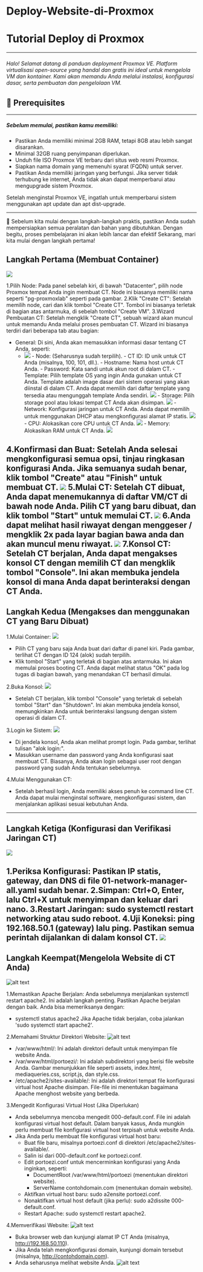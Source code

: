 # Deploy-Website-di-Proxmox

# Tutorial Deploy di Proxmox
---
###### Halo! Selamat datang di panduan deployment Proxmox VE. Platform virtualisasi open-source yang handal dan gratis ini ideal untuk mengelola VM dan kontainer. Kami akan memandu Anda melalui instalasi, konfigurasi dasar, serta pembuatan dan pengelolaan VM.

## 📌 Prerequisites
---
##### Sebelum memulai, pastikan kamu memiliki:
- Pastikan Anda memiliki minimal 2GB RAM, tetapi 8GB atau lebih sangat disarankan.
- Minimal 32GB ruang penyimpanan diperlukan.
- Unduh file ISO Proxmox VE terbaru dari situs web resmi Proxmox.
- Siapkan nama domain yang memenuhi syarat (FQDN) untuk server.
- Pastikan Anda memiliki jaringan yang berfungsi. Jika server tidak terhubung ke internet, Anda tidak akan dapat memperbarui atau mengupgrade sistem Proxmox.

Setelah menginstal Proxmox VE, ingatlah untuk memperbarui sistem menggunakan apt update dan apt dist-upgrade.

---

📌 Sebelum kita mulai dengan langkah-langkah praktis, pastikan Anda sudah mempersiapkan semua peralatan dan bahan yang dibutuhkan. Dengan begitu, proses pembelajaran ini akan lebih lancar dan efektif
Sekarang, mari kita mulai dengan langkah pertama!

## Langkah Pertama (Membuat Container)

<img src="Membuat_container.png" lebar="500" />

1.Pilih Node: Pada panel sebelah kiri, di bawah "Datacenter", pilih node Proxmox tempat Anda ingin membuat CT. Node ini biasanya memiliki nama seperti "pg-proxmoxlab" seperti pada gambar.
2.Klik "Create CT": Setelah memilih node, cari dan klik tombol "Create CT". Tombol ini biasanya terletak di bagian atas antarmuka, di sebelah tombol "Create VM".
3.Wizard Pembuatan CT: Setelah mengklik "Create CT", sebuah wizard akan muncul untuk memandu Anda melalui proses pembuatan CT. Wizard ini biasanya terdiri dari beberapa tab atau bagian:
- General: Di sini, Anda akan memasukkan informasi dasar tentang CT Anda, seperti:
    - <img src="membuat-pass-container.png" lebar="500" />
        - Node: (Seharusnya sudah terpilih).
        - CT ID: ID unik untuk CT Anda (misalnya, 100, 101, dll.).
        - Hostname: Nama host untuk CT Anda.
        - Password: Kata sandi untuk akun root di dalam CT.
        - Template: Pilih template OS yang ingin Anda gunakan untuk CT Anda. Template adalah image dasar dari sistem operasi yang akan diinstal di dalam CT. Anda dapat memilih dari daftar template yang tersedia atau mengunggah template Anda sendiri.
        <img src="mergatur-tamplate.png" lebar="500" />
        - Storage: Pilih storage pool atau lokasi tempat CT Anda akan disimpan.
        <img src="mengatur-penyimpanan.png" lebar="500" />      
        - Network: Konfigurasi jaringan untuk CT Anda. Anda dapat memilih untuk menggunakan DHCP atau mengkonfigurasi alamat IP statis.
       <img src="memberikan-ip-url.png" lebar="500" />
        - CPU: Alokasikan core CPU untuk CT Anda.
          <img src="mengatur-cpu.png" lebar="500" />
        - Memory: Alokasikan RAM untuk CT Anda.
          <img src="mengatur-ram.png" lebar="500" />
    

4.Konfirmasi dan Buat: Setelah Anda selesai mengkonfigurasi semua opsi, tinjau ringkasan konfigurasi Anda. Jika semuanya sudah benar, klik tombol "Create" atau "Finish" untuk membuat CT.
<img src="confirm.png" lebar="500" />
5.Mulai CT: Setelah CT dibuat, Anda dapat menemukannya di daftar VM/CT di bawah node Anda. Pilih CT yang baru dibuat, dan klik tombol "Start" untuk memulai CT.
<img src="menyalakan.png" lebar="500" />
6.Anda dapat melihat hasil riwayat dengan menggeser / mengklik 2x pada layar bagian bawa anda dan akan muncul menu riwayat.
<img src="riwayat-pembuatan.png" lebar="500" />
7.Konsol CT: Setelah CT berjalan, Anda dapat mengakses konsol CT dengan memilih CT dan mengklik tombol "Console". Ini akan membuka jendela konsol di mana Anda dapat berinteraksi dengan CT Anda.
---
## Langkah Kedua (Mengakses dan menggunakan CT yang Baru Dibuat)
1.Mulai Container:
<img src="menyalakan.png" lebar="500" />
- Pilih CT yang baru saja Anda buat dari daftar di panel kiri. Pada gambar, terlihat CT dengan ID 124 (alok) sudah terpilih.
- Klik tombol "Start" yang terletak di bagian atas antarmuka. Ini akan memulai proses booting CT. Anda dapat melihat status "OK" pada log tugas di bagian bawah, yang menandakan CT berhasil dimulai.

2.Buka Konsol: 
<img src="login-dengan-sandi.png" lebar="500" />
- Setelah CT berjalan, klik tombol "Console" yang terletak di sebelah tombol "Start" dan "Shutdown". Ini akan membuka jendela konsol, memungkinkan Anda untuk berinteraksi langsung dengan sistem operasi di dalam CT.

3.Login ke Sistem:
<img src="login-dengan-sandi.png" lebar="500" />
- Di jendela konsol, Anda akan melihat prompt login. Pada gambar, terlihat tulisan "alok login:".
- Masukkan username dan password yang Anda konfigurasi saat membuat CT. Biasanya, Anda akan login sebagai user root dengan password yang sudah Anda tentukan sebelumnya.

4.Mulai Menggunakan CT:
- Setelah berhasil login, Anda memiliki akses penuh ke command line CT. Anda dapat mulai menginstal software, mengkonfigurasi sistem, dan menjalankan aplikasi sesuai kebutuhan Anda.
---

## Langkah Ketiga (Konfigurasi dan Verifikasi Jaringan CT)
<img src="mengatur-netword.png" lebar="500" />

1.Periksa Konfigurasi: Pastikan IP statis, gateway, dan DNS di file 01-network-manager-all.yaml sudah benar.
2.Simpan: Ctrl+O, Enter, lalu Ctrl+X untuk menyimpan dan keluar dari nano.
3.Restart Jaringan: sudo systemctl restart networking atau sudo reboot.
4.Uji Koneksi: ping 192.168.50.1 (gateway) lalu ping. Pastikan semua perintah dijalankan di dalam konsol CT.
<img src="melakukan-ping.png" lebar="500" />
---

## Langkah Keempat(Mengelola Website di CT Anda)
![alt text](https://github.com/arzisukajs/Tutorial-Deploy-Proxmox/blob/main/gambar-4.png?raw=true)

1.Memastikan Apache Berjalan: Anda sebelumnya menjalankan systemctl restart apache2. Ini adalah langkah penting. Pastikan Apache berjalan dengan baik. Anda bisa memeriksanya dengan: 
- systemctl status apache2
Jika Apache tidak berjalan, coba jalankan 'sudo systemctl start apache2'.

2.Memahami Struktur Direktori Website:
![alt text](https://github.com/arzisukajs/Tutorial-Deploy-Proxmox/blob/main/direktori.png?raw=true)
- /var/www/html/: Ini adalah direktori default untuk menyimpan file website Anda.
- /var/www/html/portoezi/: Ini adalah subdirektori yang berisi file website Anda. Gambar menunjukkan file seperti assets, index.html, mediaqueries.css, script.js, dan style.css.
- /etc/apache2/sites-available/: Ini adalah direktori tempat file konfigurasi virtual host Apache disimpan. File-file ini menentukan bagaimana Apache menghost website yang berbeda.

3.Mengedit Konfigurasi Virtual Host (Jika Diperlukan)
- Anda sebelumnya mencoba mengedit 000-default.conf. File ini adalah konfigurasi virtual host default. Dalam banyak kasus, Anda mungkin perlu membuat file konfigurasi virtual host terpisah untuk website Anda.
- Jika Anda perlu membuat file konfigurasi virtual host baru:
    - Buat file baru, misalnya portoezi.conf di direktori /etc/apache2/sites-available/.
    - Salin isi dari 000-default.conf ke portoezi.conf.
    - Edit portoezi.conf untuk mencerminkan konfigurasi yang Anda inginkan, seperti:
        - DocumentRoot /var/www/html/portoezi (menentukan direktori website).
        - ServerName contohdomain.com (menentukan domain website).
    - Aktifkan virtual host baru: sudo a2ensite portoezi.conf.
    - Nonaktifkan virtual host default (jika perlu): sudo a2dissite 000-default.conf.
    - Restart Apache: sudo systemctl restart apache2.

4.Memverifikasi Website: 
![alt text](https://github.com/arzisukajs/Tutorial-Deploy-Proxmox/blob/main/ubuntu.jpeg?raw=true)
- Buka browser web dan kunjungi alamat IP CT Anda (misalnya, http://192.168.50.110).
- Jika Anda telah mengkonfigurasi domain, kunjungi domain tersebut (misalnya, http://contohdomain.com).
- Anda seharusnya melihat website Anda.
![alt text](https://github.com/arzisukajs/Tutorial-Deploy-Proxmox/blob/main/hasil.jpeg?raw=true)
